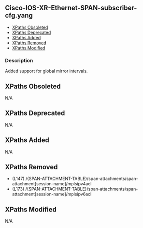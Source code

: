 ## Cisco-IOS-XR-Ethernet-SPAN-subscriber-cfg.yang

- [XPaths Obsoleted](#xpaths-obsoleted)
- [XPaths Deprecated](#xpaths-deprecated)
- [XPaths Added](#xpaths-added)
- [XPaths Removed](#xpaths-removed)
- [XPaths Modified](#xpaths-modified)

### Description

Added support for global mirror intervals.

## XPaths Obsoleted

N/A

## XPaths Deprecated

N/A

## XPaths Added

N/A

## XPaths Removed

- (L147)	/{SPAN-ATTACHMENT-TABLE}/span-attachments/span-attachment[session-name]/mplsipv4acl
- (L173)	/{SPAN-ATTACHMENT-TABLE}/span-attachments/span-attachment[session-name]/mplsipv6acl

## XPaths Modified

N/A

